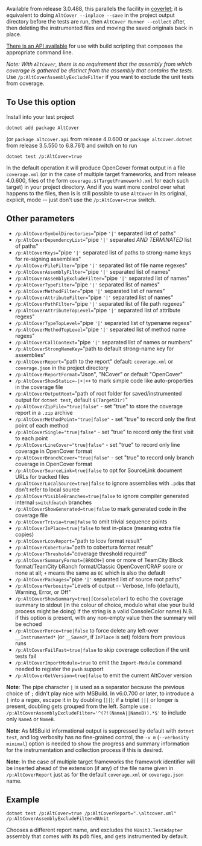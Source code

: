 ﻿Available from release 3.0.488, this parallels the facility in [coverlet](https://github.com/tonerdo/coverlet); it is equivalent to doing `AltCover --inplace --save` in the project output directory before the tests are run, then `AltCover Runner --collect` after, then deleting the instrumented files and moving the saved originals back in place.

[There is an API available](AltCover.DotNet/) for use with build scripting that composes the appropriate command line.

_Note: With `AltCover`, there is no requirement that the assembly from which coverage is gathered be distinct from the assembly that contains the tests._  Use `/p:AltCoverAssemblyExcludeFilter` if you want to exclude the unit tests from coverage.


## To Use this option
Install into your test project 
```
dotnet add package AltCover
```
(or `package altcover.api` from release 4.0.600 or `package altcover.dotnet` from release 3.5.550 to 6.8.761) and switch on to run
```
dotnet test /p:AltCover=true
```

In the default operation it will produce OpenCover format output in a file `coverage.xml` (or in the case of multiple target frameworks, and from release 4.0.600, files of the form `coverage.$(TargetFramework).xml` for each such target) in your project directory.
And if you want more control over what happens to the files, then is is still possible to use `AltCover` in its original, explicit, mode -- just don't use the `/p:AltCover=true` switch.

## Other parameters

* `/p:AltCoverSymbolDirectories=`"pipe `'|'` separated list of paths"
* `/p:AltCoverDependencyList=`"pipe `'|'` separated *AND TERMINATED* list of paths"
* `/p:AltCoverKeys=`"pipe `'|'` separated list of paths to strong-name keys for re-signing assemblies"
* `/p:AltCoverFileFilter=`"pipe `'|'` separated list of file name regexes"
* `/p:AltCoverAssemblyFilter=`"pipe `'|'` separated list of names"
* `/p:AltCoverAssemblyExcludeFilter=`"pipe `'|'` separated list of names"
* `/p:AltCoverTypeFilter=`"pipe `'|'` separated list of names"
* `/p:AltCoverMethodFilter=`"pipe `'|'` separated list of names"
* `/p:AltCoverAttributeFilter=`"pipe `'|'` separated list of names"
* `/p:AltCoverPathFilter=`"pipe `'|'` separated list of file path regexes"
* `/p:AltCoverAttributeTopLevel=`"pipe `'|'` separated list of attribute regexs"
* `/p:AltCoverTypeTopLevel=`"pipe `'|'` separated list of typename regexs"
* `/p:AltCoverMethodTopLevel=`"pipe `'|'` separated list of method name regexs"
* `/p:AltCoverCallContext=`"pipe `'|'` separated list of names or numbers"
* `/p:AltCoverStrongNameKey=`"path to default strong-name key for assemblies"
* `/p:AltCoverReport=`"path to the report" default: `coverage.xml` or `coverage.json` in the project directory
* `/p:AltCoverReportFormat=`"Json", "NCover" or default "OpenCover"
* `/p:AltCoverShowStatic=-|+|++` to mark simple code like auto-properties in the coverage file
* `/p:AltCoverOutputRoot=`"path of root folder for saved/instrumented output for `dotnet test`, default `$(TargetDir)`"
* `/p:AltCoverZipFile="true|false"` - set "true" to store the coverage report in a `.zip` archive
* `/p:AltCoverMethodPoint="true|false"` - set "true" to record only the first point of each method
* `/p:AltCoverSingle="true|false"` - set "true" to record only the first visit to each point
* `/p:AltCoverLineCover="true|false"` - set "true" to record only line coverage in OpenCover format
* `/p:AltCoverBranchCover="true|false"` - set "true" to record only branch coverage in OpenCover format
* `/p:AltCoverSourceLink=true|false` to opt for SourceLink document URLs for tracked files
* `/p:AltCoverLocalSource=true|false` to ignore assemblies with `.pdb`s that don't refer to local source
* `/p:AltCoverVisibleBranches=true|false` to ignore compiler generated internal `switch`/`match` branches
* `/p:AltCoverShowGenerated=true|false` to mark generated code in the coverage file
* `/p:AltCoverTrivia=true|false` to omit trivial sequence points
* `/p:AltCoverInPlace=true|false` to test in-place (meaning extra file copies)
* `/p:AltCoverLcovReport=`"path to lcov format result"
* `/p:AltCoverCobertura=`"path to cobertura format result"
* `/p:AltCoverThreshold=`"coverage threshold required"
* `/p:AltCoverSummaryFormat=[BROCN+]` one or more of TeamCity Block format/TeamCity bRanch format/Classic OpenCover/CRAP score or none at all; `+` means the same as `OC` which is also the default
* `/p:AltCoverPackages=`"pipe `'|'` separated list of source root paths"
* `/p:AltCoverVerbosity=`"Levels of output -- Verbose, Info (default), Warning, Error, or Off"
* `/p:AltCoverShowSummary=true|[ConsoleColor]` to echo the coverage summary to stdout (in the colour of choice, modulo what else your build process might be doing) if the string is a valid ConsoleColor name) N.B. if this option is present, with any non-empty value then the summary will be echoed
* `/p:AltCoverForce=true|false` to force delete any left-over `__Instrumented*` (or `__Saved*`, if `InPlace` is set) folders from previous runs
* `/p:AltCoverFailFast=true|false` to skip coverage collection if the unit tests fail
* `/p:AltCoverImportModule=true` to emit the `Import-Module` command needed to register the `pwsh` support
* `/p:AltCoverGetVersion=true|false` to emit the current AltCover version

**Note**: The pipe character `|` is used as a separator because the previous choice of `;` didn't play nice with MSBuild. In v6.0.700 or later, to introduce a `|` into a regex, escape it in by doubling (`||`); if a triplet `|||` or longer is present, doubling gets grouped from the left.  Sample use : `/p:AltCoverAssemblyExcludeFilter='^(?!(NameA||NameB)).*$'` to include only `NameA` or `NameB`.

**Note**: As MSBuild informational output is suppressed by default with `dotnet test`, and log verbosity has no fine-grained control, the `-v m` (`--verbosity minimal`) option is needed to show the progress and summary information for the instrumentation and collection process if this is desired.

**Note**: In the case of multiple target frameworks the framework identifier will be inserted ahead of the extension (if any) of the file name given in `/p:AltCoverReport` just as for the default `coverage.xml` or `coverage.json` name.

## Example
```
dotnet test /p:AltCover=true /p:AltCoverReport=".\altcover.xml" /p:AltCoverAssemblyExcludeFilter=NUnit
```
Chooses a different report name, and excludes the `NUnit3.TestAdapter` assembly that comes with its pdb files, and gets instrumented by default.
